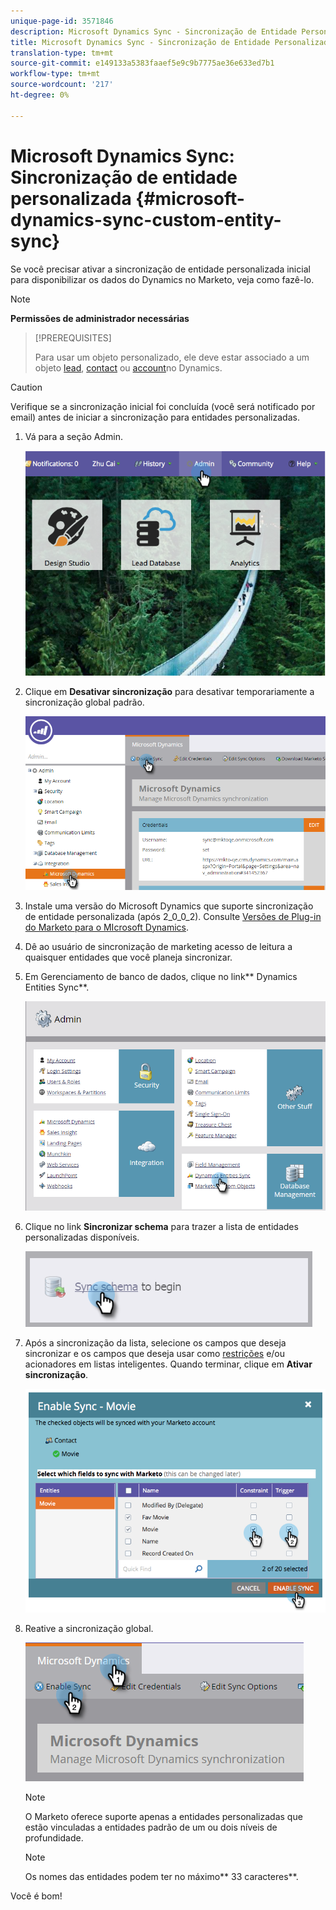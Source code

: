 ```yaml
---
unique-page-id: 3571846
description: Microsoft Dynamics Sync - Sincronização de Entidade Personalizada - Documentos do Marketing - Documentação do Produto
title: Microsoft Dynamics Sync - Sincronização de Entidade Personalizada
translation-type: tm+mt
source-git-commit: e149133a5383faaef5e9c9b7775ae36e633ed7b1
workflow-type: tm+mt
source-wordcount: '217'
ht-degree: 0%

---
```



# Microsoft Dynamics Sync: Sincronização de entidade personalizada {#microsoft-dynamics-sync-custom-entity-sync}

Se você precisar ativar a sincronização de entidade personalizada inicial para disponibilizar os dados do Dynamics no Marketo, veja como fazê-lo.

>[!NOTE]
>
>**Permissões de administrador necessárias**

>[!PREREQUISITES]
>
>Para usar um objeto personalizado, ele deve estar associado a um objeto [lead](microsoft-dynamics-sync-lead-sync.md), [contact](microsoft-dynamics-sync-contact-sync.md) ou [account](microsoft-dynamics-sync-account-sync.md)no Dynamics.

>[!CAUTION]
>
>Verifique se a sincronização inicial foi concluída (você será notificado por email) antes de iniciar a sincronização para entidades personalizadas.

1. Vá para a seção Admin.

   ![](assets/image2014-10-20-14-3a32-3a16.png)

1. Clique em **Desativar sincronização** para desativar temporariamente a sincronização global padrão.

   ![](assets/image2015-11-10-9-3a0-3a6.png)

1. Instale uma versão do Microsoft Dynamics que suporte sincronização de entidade personalizada (após 2_0_0_2). Consulte [Versões de Plug-in do Marketo para o MIcrosoft Dynamics](../../../../product-docs/crm-sync/microsoft-dynamics-sync/marketo-plugin-releases-for-microsoft-dynamics.md).
1. Dê ao usuário de sincronização de marketing acesso de leitura a quaisquer entidades que você planeja sincronizar.
1. Em Gerenciamento de banco de dados, clique no link** Dynamics Entities Sync**.

   ![](assets/image2015-11-10-9-3a6-3a55.png)

1. Clique no link **Sincronizar schema** para trazer a lista de entidades personalizadas disponíveis.

   ![](assets/image2015-11-10-9-3a41-3a37.png)

1. Após a sincronização da lista, selecione os campos que deseja sincronizar e os campos que deseja usar como [restrições](../../../../product-docs/core-marketo-concepts/smart-lists-and-static-lists/using-smart-lists/add-a-constraint-to-a-smart-list-filter.md) e/ou acionadores em listas inteligentes. Quando terminar, clique em **Ativar sincronização**.

   ![](assets/image2014-10-20-14-3a32-3a55.png)

1. Reative a sincronização global.

   ![](assets/image2015-11-10-9-3a48-3a35.png)

   >[!NOTE]
   >
   >O Marketo oferece suporte apenas a entidades personalizadas que estão vinculadas a entidades padrão de um ou dois níveis de profundidade.

   >[!NOTE]
   >
   >Os nomes das entidades podem ter no máximo** 33 caracteres**.

Você é bom!